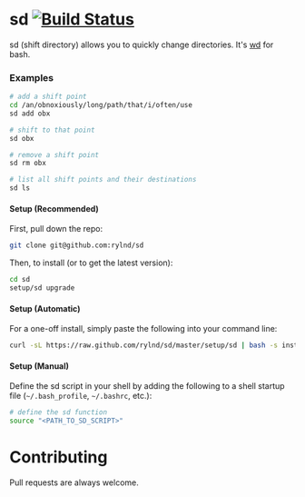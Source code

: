 # sd [![Build Status](https://travis-ci.org/rylnd/sd.png)](https://travis-ci.org/rylnd/sd)
sd (shift directory) allows you to quickly change directories.
It's [wd](https://github.com/mfaerevaag/wd) for bash.

### Examples
```bash
# add a shift point
cd /an/obnoxiously/long/path/that/i/often/use
sd add obx

# shift to that point
sd obx

# remove a shift point
sd rm obx

# list all shift points and their destinations
sd ls
```

#### Setup (Recommended)
First, pull down the repo:
```bash
git clone git@github.com:rylnd/sd
```

Then, to install (or to get the latest version):
```bash
cd sd
setup/sd upgrade
```

#### Setup (Automatic)
For a one-off install, simply paste the following into your command line:
```bash
curl -sL https://raw.github.com/rylnd/sd/master/setup/sd | bash -s install
```

#### Setup (Manual)
Define the sd script in your shell by adding the following to a shell startup file (`~/.bash_profile`, `~/.bashrc`, etc.):
```bash
# define the sd function
source "<PATH_TO_SD_SCRIPT>"
```

# Contributing
Pull requests are always welcome.
